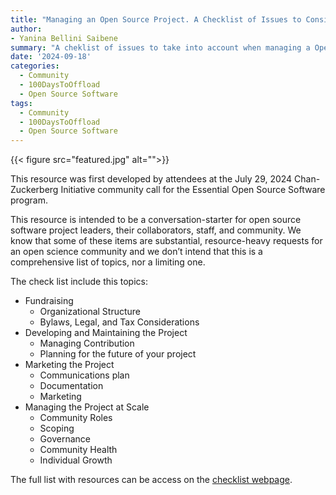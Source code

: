 ```yaml
---
title: "Managing an Open Source Project. A Checklist of Issues to Consider"
author: 
- Yanina Bellini Saibene
summary: "A cheklist of issues to take into account when managing a Open Source Project" 
date: '2024-09-18'
categories:
  - Community
  - 100DaysToOffload
  - Open Source Software
tags:
  - Community
  - 100DaysToOffload
  - Open Source Software
---
```


{{< figure src="featured.jpg" alt="">}}

This resource was first developed by attendees at the July 29, 2024 Chan-Zuckerberg Initiative community call for the Essential Open Source Software program. 

This resource is intended to be a conversation-starter for open source software project leaders, their collaborators, staff, and community. We know that some of these items are substantial, resource-heavy requests for an open science community and we don’t intend that this is a comprehensive list of topics, nor a limiting one. 

The check list include this topics:

* Fundraising
  - Organizational Structure
  - Bylaws, Legal, and Tax Considerations
* Developing and Maintaining the Project
  - Managing Contribution
  - Planning for the future of your project
* Marketing the Project
  - Communications plan
  - Documentation
  - Marketing
* Managing the Project at Scale
  - Community Roles
  - Scoping
  - Governance
  - Community Health
  - Individual Growth
  
The full list with resources can be access on the [checklist webpage](https://eoss-om-communitycalls.github.io/2024-07-29-managing-an-oss-project/).  